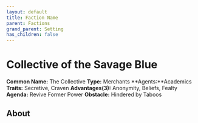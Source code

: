 ```yaml
---
layout: default
title: Faction Name
parent: Factions
grand_parent: Setting
has_children: false
---
```


# Collective of the Savage Blue

**Common Name:** The Collective
**Type:** Merchants
**Agents:**Academics
**Traits:** Secretive, Craven
**Advantages(3):** Anonymity, Beliefs, Fealty
**Agenda:** Revive Former Power
**Obstacle:** Hindered by Taboos

## About
